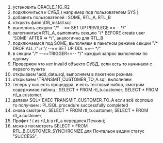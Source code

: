 1) установить ORACLE_11G_R2 
2) подключиться к СУБД ( например под пользователем SYS )
3) добавить пользователей : SOME, RTL_A, RTL_B
4) открыть файл \DB_install.sql
5) выполнить секцию "/* --== SET UP PRIVILEGE ==-- */" 
6) залогиниться RTL_A, выполнить секцию "/* BEFORE create user 'SOME' AFTER => */", аналогично для RTL_B
7) подключаемся под SOME, выполняем в пакетном режиме секции "/* DROP ALL */" и "/* --== SET UP DDL ==-- */"
8) в секции "/* --==TRIGGER==-- */" каждый запрос выполняем по одному
9) Проверяем что нет invalid объекто СУБД, если есть то начинаем с первого пункта
10) открываем \add_data.sql, выполняем в пакетном режиме
11) открываем \TRANSMIT_CUSTOMER_TO_A.sql, выполняем
12) теперь у нас есть процедура, и есть тестовый набор, смотрим содержимое таблиц :
SELECT * FROM rtl_b.customer;
SELECT * FROM rtl_a.customer;
13) делаем 
SQL> EXEC TRANSMIT_CUSTOMER_TO_A
если всё хорпошо то получаем : 
PL/SQL procedure successfully completed
14) снова смотрим :
SELECT * FROM rtl_b.customer;
SELECT * FROM rtl_a.customer;
15) Профит ! ( из rtl_b в rtl_a передался Печкин);
16) можно посмотреть 
SELECT * FROM RTL_B.CUSTOMER_SYNCHRONIZE
для Почтальон видим статус "SUCCESS".
